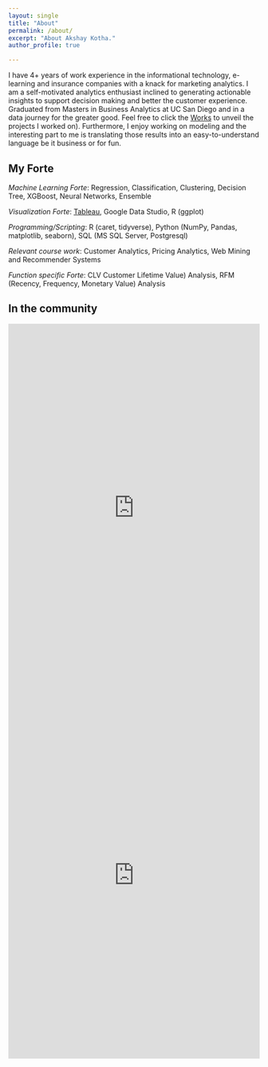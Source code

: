 ```yaml
---
layout: single
title: "About"
permalink: /about/
excerpt: "About Akshay Kotha."
author_profile: true

---
```


I have 4+ years of work experience in the informational technology, e-learning and insurance companies with a knack for marketing analytics. I am a self-motivated analytics enthusiast inclined to generating actionable insights to support decision making and better the customer experience. Graduated from Masters in Business Analytics at UC San Diego and in a data journey for the greater good.
Feel free to click the [Works](https://akshayreddykotha.github.io/works/) to unveil the projects I worked on). Furthermore, I enjoy working on modeling and the interesting part to me is translating those results into an easy-to-understand language be it business or for fun.

## My Forte
 
<!-- <img src="{{ site.url }}{{ site.baseurl }}/images/my-background4.JPG" alt=""> -->

*Machine Learning Forte*: Regression, Classification, Clustering, Decision Tree, XGBoost, Neural Networks, Ensemble

*Visualization Forte*: [Tableau](https://public.tableau.com/profile/akshaykotha#!/), Google Data Studio, R (ggplot)

*Programming/Scripting*: R (caret, tidyverse), Python (NumPy, Pandas, matplotlib, seaborn), SQL (MS SQL Server, Postgresql)

*Relevant course work*: Customer Analytics, Pricing Analytics, Web Mining and Recommender Systems

*Function specific Forte*: CLV Customer Lifetime Value) Analysis, RFM (Recency, Frequency, Monetary Value) Analysis

## In the community

<iframe src="https://www.linkedin.com/embed/feed/update/urn:li:share:6807780799031582720" height="735" width="504" frameborder="0" allowfullscreen="" title="Embedded post"></iframe>

<iframe src="https://www.linkedin.com/embed/feed/update/urn:li:share:6896580291637714945" height="735" width="504" frameborder="0" allowfullscreen="" title="Embedded post"></iframe>